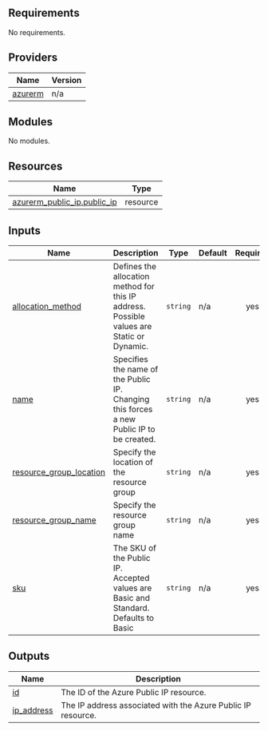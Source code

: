 ## Requirements

No requirements.

## Providers

| Name | Version |
|------|---------|
| <a name="provider_azurerm"></a> [azurerm](#provider\_azurerm) | n/a |

## Modules

No modules.

## Resources

| Name | Type |
|------|------|
| [azurerm_public_ip.public_ip](https://registry.terraform.io/providers/hashicorp/azurerm/latest/docs/resources/public_ip) | resource |

## Inputs

| Name | Description | Type | Default | Required |
|------|-------------|------|---------|:--------:|
| <a name="input_allocation_method"></a> [allocation\_method](#input\_allocation\_method) | Defines the allocation method for this IP address. Possible values are Static or Dynamic. | `string` | n/a | yes |
| <a name="input_name"></a> [name](#input\_name) | Specifies the name of the Public IP. Changing this forces a new Public IP to be created. | `string` | n/a | yes |
| <a name="input_resource_group_location"></a> [resource\_group\_location](#input\_resource\_group\_location) | Specify the location of the resource group | `string` | n/a | yes |
| <a name="input_resource_group_name"></a> [resource\_group\_name](#input\_resource\_group\_name) | Specify the resource group name | `string` | n/a | yes |
| <a name="input_sku"></a> [sku](#input\_sku) | The SKU of the Public IP. Accepted values are Basic and Standard. Defaults to Basic | `string` | n/a | yes |

## Outputs

| Name | Description |
|------|-------------|
| <a name="output_id"></a> [id](#output\_id) | The ID of the Azure Public IP resource. |
| <a name="output_ip_address"></a> [ip\_address](#output\_ip\_address) | The IP address associated with the Azure Public IP resource. |

